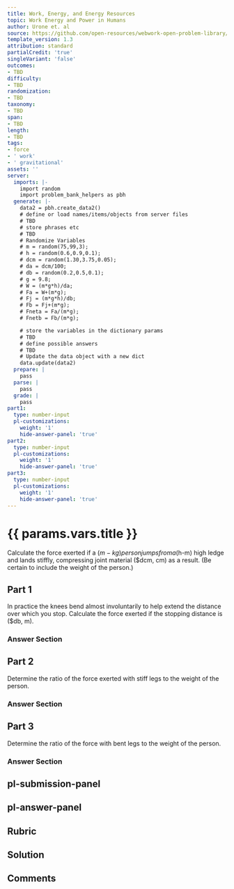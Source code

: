 ```yaml
---
title: Work, Energy, and Energy Resources
topic: Work Energy and Power in Humans
author: Urone et. al
source: https://github.com/open-resources/webwork-open-problem-library/tree/master/Contrib/BrockPhysics/College_Physics_Urone/7.Work_Energy_and_Energy_Resources/7-08.Work_Energy_and_Power_in_Humans/NU_U17_07_08_009.pg
template_version: 1.3
attribution: standard
partialCredit: 'true'
singleVariant: 'false'
outcomes:
- TBD
difficulty:
- TBD
randomization:
- TBD
taxonomy:
- TBD
span:
- TBD
length:
- TBD
tags:
- force
- ' work'
- ' gravitational'
assets: ''
server:
  imports: |-
    import random
    import problem_bank_helpers as pbh
  generate: |-
    data2 = pbh.create_data2()
    # define or load names/items/objects from server files
    # TBD
    # store phrases etc
    # TBD
    # Randomize Variables
    # m = random(75,99,3);
    # h = random(0.6,0.9,0.1);
    # dcm = random(1.30,3.75,0.05);
    # da = dcm/100;
    # db = random(0.2,0.5,0.1);
    # g = 9.8;
    # W = (m*g*h)/da;
    # Fa = W+(m*g);
    # Fj = (m*g*h)/db;
    # Fb = Fj+(m*g);
    # Fneta = Fa/(m*g);
    # Fnetb = Fb/(m*g);

    # store the variables in the dictionary params
    # TBD
    # define possible answers
    # TBD
    # Update the data object with a new dict
    data.update(data2)
  prepare: |
    pass
  parse: |
    pass
  grade: |
    pass
part1:
  type: number-input
  pl-customizations:
    weight: '1'
    hide-answer-panel: 'true'
part2:
  type: number-input
  pl-customizations:
    weight: '1'
    hide-answer-panel: 'true'
part3:
  type: number-input
  pl-customizations:
    weight: '1'
    hide-answer-panel: 'true'
---
```


# {{ params.vars.title }} 


Calculate the force exerted if a ($m-kg) person jumps from a ($h-m) high ledge and lands stiffly, compressing joint material ($dcm, cm) as a result. (Be certain to include the weight of the person.)

## Part 1 
In practice the knees bend almost involuntarily to help extend the distance over which you stop. Calculate the force exerted if the stopping distance is ($db, m). 


 ### Answer Section

## Part 2 
Determine the ratio of the force exerted with stiff legs to the weight of the person. 


 ### Answer Section

## Part 3 
Determine the ratio of the force with bent legs to the weight of the person. 


 ### Answer Section


## pl-submission-panel 


## pl-answer-panel 


## Rubric 


## Solution 


## Comments 


